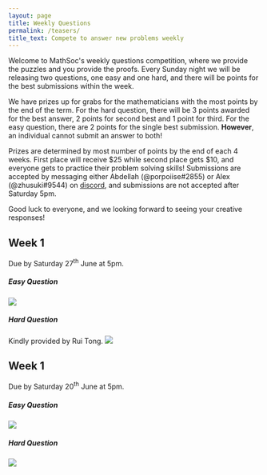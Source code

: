 ```yaml
---
layout: page
title: Weekly Questions
permalink: /teasers/
title_text: Compete to answer new problems weekly
---
```


Welcome to MathSoc's weekly questions competition, where we provide the puzzles and you provide the proofs. Every Sunday night we will be releasing two questions, one easy and one hard, and there will be points for the best submissions within the week.

We have prizes up for grabs for the mathematicians with the most points by the end of the term. For the hard question, there will be 3 points awarded for the best answer, 2 points for second best and 1 point for third. For the easy question, there are 2 points for the single best submission. <b>However</b>, an individual cannot submit an answer to both!

Prizes are determined by most number of points by the end of each 4 weeks. First place will receive $25 while second place gets $10, and everyone gets to practice their problem solving skills! Submissions are accepted by messaging either Abdellah (@porpoiise#2855) or Alex (@zhusuki#9544) on <a href="https://discord.com/invite/Y7FFXxh">discord</a>, and submissions are not accepted after Saturday 5pm.

Good luck to everyone, and we looking forward to seeing your creative responses!

<h2>Week 1</h2>
Due by Saturday 27<sup>th</sup> June at 5pm.
<h5>Easy Question</h5>
<img src="{{ site.images }}/questions/week2e.png">
<h5>Hard Question</h5>
Kindly provided by Rui Tong.
<img src="{{ site.images }}/questions/week2h.png">

<h2>Week 1</h2>
Due by Saturday 20<sup>th</sup> June at 5pm.
<h5>Easy Question</h5>
<img src="{{ site.images }}/questions/week1e.png">
<h5>Hard Question</h5>
<img src="{{ site.images }}/questions/week1h.png">